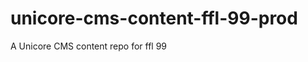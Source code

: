 unicore-cms-content-ffl-99-prod
===============================

A Unicore CMS content repo for ffl 99
